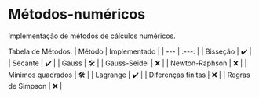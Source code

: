 # Métodos-numéricos
Implementação de métodos de cálculos numéricos.

Tabela de Métodos:
| Método | Implementado |
| --- | :---: |
| Bisseção | ✔️ |
| Secante | ✔️ |
| Gauss | 🛠 |
| Gauss-Seidel | ❌ |
| Newton-Raphson | ❌ |
| Mínimos quadrados | 🛠 |
| Lagrange | ✔️ |
| Diferenças finitas | ❌ |
| Regras de Simpson | ❌ |